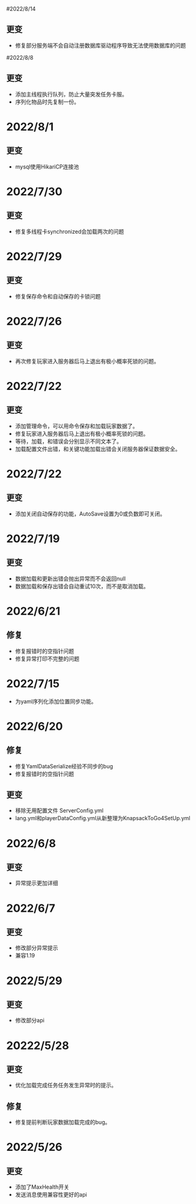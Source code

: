#2022/8/14
## 更变
- 修复部分服务端不会自动注册数据库驱动程序导致无法使用数据库的问题

#2022/8/8
## 更变
- 添加主线程执行队列，防止大量突发任务卡服。
- 序列化物品时先复制一份。


# 2022/8/1
## 更变
- mysql使用HikariCP连接池

# 2022/7/30
## 更变
- 修复多线程卡synchronized会加载两次的问题

# 2022/7/29
## 更变
- 修复保存命令和自动保存的卡锁问题

# 2022/7/26
## 更变
- 再次修复玩家进入服务器后马上退出有极小概率死锁的问题。

# 2022/7/22
## 更变
- 添加管理命令，可以用命令保存和加载玩家数据了。
- 修复玩家进入服务器后马上退出有极小概率死锁的问题。
- 等待，加载，和错误会分别显示不同文本了。
- 加载配置文件出错，和关键功能加载出错会关闭服务器保证数据安全。

# 2022/7/22
## 更变
- 添加关闭自动保存的功能，AutoSave设置为0或负数即可关闭。

# 2022/7/19
## 更变
- 数据加载和更新出错会抛出异常而不会返回null
- 数据加载和保存出错会自动重试10次，而不是取消加载。

# 2022/6/21
## 修复
- 修复报错时的空指针问题
- 修复异常打印不完整的问题

# 2022/7/15
- 为yaml序列化添加位置同步功能。

# 2022/6/20
## 修复
- 修复YamlDataSerialize经验不同步的bug
- 修复报错时的空指针问题
## 更变
- 移除无用配置文件 ServerConfig.yml
- lang.yml和playerDataConfig.yml从新整理为KnapsackToGo4SetUp.yml

# 2022/6/8
## 更变
- 异常提示更加详细

# 2022/6/7
## 更变
- 修改部分异常提示
- 兼容1.19

# 2022/5/29
## 更变
- 修改部分api

# 20222/5/28
## 更变
- 优化加载完成任务任务发生异常时的提示。
## 修复
- 修复提前判断玩家数据加载完成的bug。

# 2022/5/26
## 更变
- 添加了MaxHealth开关
- 发送消息使用兼容性更好的api